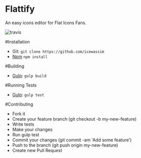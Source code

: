 # Flattify
An easy icons editor for Flat Icons Fans.

![travis](https://api.travis-ci.org/icewassim/flattify.svg?branch=master)

#Installation
* Git: `git clone https://github.com/icewassim`
* [Npm](https://www.npmjs.org/) `npm install`

#Building
* [Gulp](http://gulpjs.com/): `gulp build`

#Running Tests
* [Gulp](http://gulpjs.com/): `gulp test`

#Contributing

* Fork it
* Create your feature branch (git checkout -b my-new-feature)
* Write tests
* Make your changes
* Run gulp test
* Commit your changes (git commit -am 'Add some feature')
* Push to the branch (git push origin my-new-feature)
* Create new Pull Request

